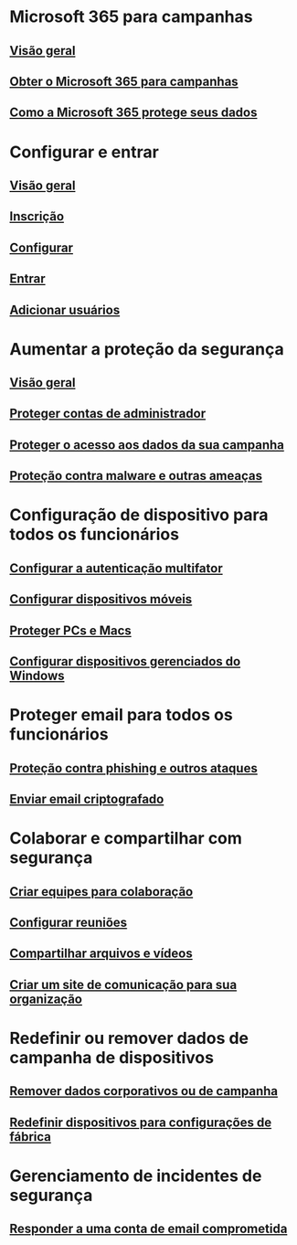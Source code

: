 # Microsoft 365 para campanhas
## [Visão geral](index.md)
## [Obter o Microsoft 365 para campanhas](get-microsoft-365-campaigns.md)
## [Como a Microsoft 365 protege seus dados](m365-campaigns-users.md)

# Configurar e entrar
## [Visão geral](microsoft-365-campaigns-setup-overview.md)
## [Inscrição](m365-campaigns-sign-up.md)
## [Configurar](../business/set-up.md?toc=/microsoft-365/campaigns/toc.json)
## [Entrar](m365-campaigns-sign-in.md)
## [Adicionar usuários](../business/add-users-m365b.md?toc=/microsoft-365/campaigns/toc.json)

# Aumentar a proteção da segurança
## [Visão geral](m365-campaigns-security-overview.md)
## [Proteger contas de administrador](m365-campaigns-protect-admin-accounts.md)
## [Proteger o acesso aos dados da sua campanha](m365-campaigns-conditional-access.md)
## [Proteção contra malware e outras ameaças](m365-campaigns-increase-protection.md) 

# Configuração de dispositivo para todos os funcionários
## [Configurar a autenticação multifator](m365-campaigns-multifactor-authenication.md)
## [Configurar dispositivos móveis](../business/set-up-mobile-devices.md?toc=/microsoft-365/campaigns/toc.json)
## [Proteger PCs e Macs](m365-campaigns-protect-pcs-macs.md)
## [Configurar dispositivos gerenciados do Windows](../business/set-up-windows-devices.md?toc=/microsoft-365/campaigns/toc.json)

# Proteger email para todos os funcionários
## [Proteção contra phishing e outros ataques](m365-campaigns-phishing-and-attacks.md)
## [Enviar email criptografado](send-encrypted-email.md)

# Colaborar e compartilhar com segurança
## [Criar equipes para colaboração](create-teams-for-collaboration.md)
## [Configurar reuniões](set-up-meetings.md)
## [Compartilhar arquivos e vídeos](share-files-and-videos.md)
## [Criar um site de comunicação para sua organização](create-communications-site.md)

# Redefinir ou remover dados de campanha de dispositivos 
## [Remover dados corporativos ou de campanha](../business/remove-company-data.md?toc=/microsoft-365/campaigns/toc.json)
## [Redefinir dispositivos para configurações de fábrica](../business/reset-devices-to-factory-settings.md?toc=/microsoft-365/campaigns/toc.json)

# Gerenciamento de incidentes de segurança
## [Responder a uma conta de email comprometida](/office365/securitycompliance/responding-to-a-compromised-email-account?toc=/microsoft-365/campaigns/toc.json&bc=/microsoft-365/campaigns/breadcrumb/toc.json)
